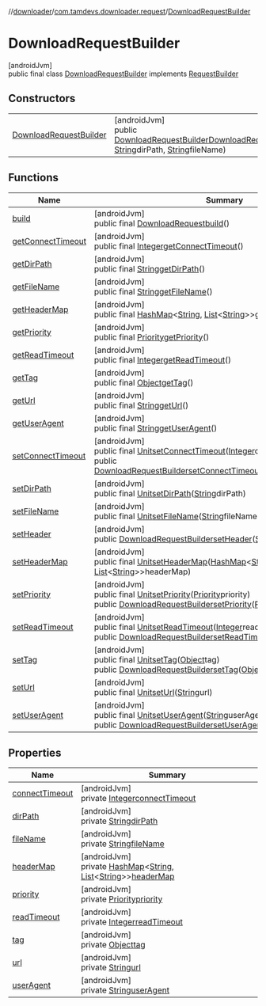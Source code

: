 //[downloader](../../../index.md)/[com.tamdevs.downloader.request](../index.md)/[DownloadRequestBuilder](index.md)

# DownloadRequestBuilder

[androidJvm]\
public final class [DownloadRequestBuilder](index.md) implements [RequestBuilder](../-request-builder/index.md)

## Constructors

| | |
|---|---|
| [DownloadRequestBuilder](-download-request-builder.md) | [androidJvm]<br>public [DownloadRequestBuilder](index.md)[DownloadRequestBuilder](-download-request-builder.md)([String](https://developer.android.com/reference/kotlin/java/lang/String.html)url, [String](https://developer.android.com/reference/kotlin/java/lang/String.html)dirPath, [String](https://developer.android.com/reference/kotlin/java/lang/String.html)fileName) |

## Functions

| Name | Summary |
|---|---|
| [build](build.md) | [androidJvm]<br>public final [DownloadRequest](../-download-request/index.md)[build](build.md)() |
| [getConnectTimeout](get-connect-timeout.md) | [androidJvm]<br>public final [Integer](https://developer.android.com/reference/kotlin/java/lang/Integer.html)[getConnectTimeout](get-connect-timeout.md)() |
| [getDirPath](get-dir-path.md) | [androidJvm]<br>public final [String](https://developer.android.com/reference/kotlin/java/lang/String.html)[getDirPath](get-dir-path.md)() |
| [getFileName](get-file-name.md) | [androidJvm]<br>public final [String](https://developer.android.com/reference/kotlin/java/lang/String.html)[getFileName](get-file-name.md)() |
| [getHeaderMap](get-header-map.md) | [androidJvm]<br>public final [HashMap](https://developer.android.com/reference/kotlin/java/util/HashMap.html)&lt;[String](https://developer.android.com/reference/kotlin/java/lang/String.html), [List](https://developer.android.com/reference/kotlin/java/util/List.html)&lt;[String](https://developer.android.com/reference/kotlin/java/lang/String.html)&gt;&gt;[getHeaderMap](get-header-map.md)() |
| [getPriority](get-priority.md) | [androidJvm]<br>public final [Priority](../../com.tamdevs.downloader/-priority/index.md)[getPriority](get-priority.md)() |
| [getReadTimeout](get-read-timeout.md) | [androidJvm]<br>public final [Integer](https://developer.android.com/reference/kotlin/java/lang/Integer.html)[getReadTimeout](get-read-timeout.md)() |
| [getTag](get-tag.md) | [androidJvm]<br>public final [Object](https://developer.android.com/reference/kotlin/java/lang/Object.html)[getTag](get-tag.md)() |
| [getUrl](get-url.md) | [androidJvm]<br>public final [String](https://developer.android.com/reference/kotlin/java/lang/String.html)[getUrl](get-url.md)() |
| [getUserAgent](get-user-agent.md) | [androidJvm]<br>public final [String](https://developer.android.com/reference/kotlin/java/lang/String.html)[getUserAgent](get-user-agent.md)() |
| [setConnectTimeout](set-connect-timeout.md) | [androidJvm]<br>public final [Unit](https://kotlinlang.org/api/latest/jvm/stdlib/kotlin/-unit/index.html)[setConnectTimeout](set-connect-timeout.md)([Integer](https://developer.android.com/reference/kotlin/java/lang/Integer.html)connectTimeout)<br>public [DownloadRequestBuilder](index.md)[setConnectTimeout](set-connect-timeout.md)([Integer](https://developer.android.com/reference/kotlin/java/lang/Integer.html)connectTimeout) |
| [setDirPath](set-dir-path.md) | [androidJvm]<br>public final [Unit](https://kotlinlang.org/api/latest/jvm/stdlib/kotlin/-unit/index.html)[setDirPath](set-dir-path.md)([String](https://developer.android.com/reference/kotlin/java/lang/String.html)dirPath) |
| [setFileName](set-file-name.md) | [androidJvm]<br>public final [Unit](https://kotlinlang.org/api/latest/jvm/stdlib/kotlin/-unit/index.html)[setFileName](set-file-name.md)([String](https://developer.android.com/reference/kotlin/java/lang/String.html)fileName) |
| [setHeader](set-header.md) | [androidJvm]<br>public [DownloadRequestBuilder](index.md)[setHeader](set-header.md)([String](https://developer.android.com/reference/kotlin/java/lang/String.html)name, [String](https://developer.android.com/reference/kotlin/java/lang/String.html)value) |
| [setHeaderMap](set-header-map.md) | [androidJvm]<br>public final [Unit](https://kotlinlang.org/api/latest/jvm/stdlib/kotlin/-unit/index.html)[setHeaderMap](set-header-map.md)([HashMap](https://developer.android.com/reference/kotlin/java/util/HashMap.html)&lt;[String](https://developer.android.com/reference/kotlin/java/lang/String.html), [List](https://developer.android.com/reference/kotlin/java/util/List.html)&lt;[String](https://developer.android.com/reference/kotlin/java/lang/String.html)&gt;&gt;headerMap) |
| [setPriority](set-priority.md) | [androidJvm]<br>public final [Unit](https://kotlinlang.org/api/latest/jvm/stdlib/kotlin/-unit/index.html)[setPriority](set-priority.md)([Priority](../../com.tamdevs.downloader/-priority/index.md)priority)<br>public [DownloadRequestBuilder](index.md)[setPriority](set-priority.md)([Priority](../../com.tamdevs.downloader/-priority/index.md)priority) |
| [setReadTimeout](set-read-timeout.md) | [androidJvm]<br>public final [Unit](https://kotlinlang.org/api/latest/jvm/stdlib/kotlin/-unit/index.html)[setReadTimeout](set-read-timeout.md)([Integer](https://developer.android.com/reference/kotlin/java/lang/Integer.html)readTimeout)<br>public [DownloadRequestBuilder](index.md)[setReadTimeout](set-read-timeout.md)([Integer](https://developer.android.com/reference/kotlin/java/lang/Integer.html)readTimeout) |
| [setTag](set-tag.md) | [androidJvm]<br>public final [Unit](https://kotlinlang.org/api/latest/jvm/stdlib/kotlin/-unit/index.html)[setTag](set-tag.md)([Object](https://developer.android.com/reference/kotlin/java/lang/Object.html)tag)<br>public [DownloadRequestBuilder](index.md)[setTag](set-tag.md)([Object](https://developer.android.com/reference/kotlin/java/lang/Object.html)tag) |
| [setUrl](set-url.md) | [androidJvm]<br>public final [Unit](https://kotlinlang.org/api/latest/jvm/stdlib/kotlin/-unit/index.html)[setUrl](set-url.md)([String](https://developer.android.com/reference/kotlin/java/lang/String.html)url) |
| [setUserAgent](set-user-agent.md) | [androidJvm]<br>public final [Unit](https://kotlinlang.org/api/latest/jvm/stdlib/kotlin/-unit/index.html)[setUserAgent](set-user-agent.md)([String](https://developer.android.com/reference/kotlin/java/lang/String.html)userAgent)<br>public [DownloadRequestBuilder](index.md)[setUserAgent](set-user-agent.md)([String](https://developer.android.com/reference/kotlin/java/lang/String.html)userAgent) |

## Properties

| Name | Summary |
|---|---|
| [connectTimeout](index.md#-1869358297%2FProperties%2F1725225430) | [androidJvm]<br>private [Integer](https://developer.android.com/reference/kotlin/java/lang/Integer.html)[connectTimeout](index.md#-1869358297%2FProperties%2F1725225430) |
| [dirPath](index.md#934062122%2FProperties%2F1725225430) | [androidJvm]<br>private [String](https://developer.android.com/reference/kotlin/java/lang/String.html)[dirPath](index.md#934062122%2FProperties%2F1725225430) |
| [fileName](index.md#-1142315817%2FProperties%2F1725225430) | [androidJvm]<br>private [String](https://developer.android.com/reference/kotlin/java/lang/String.html)[fileName](index.md#-1142315817%2FProperties%2F1725225430) |
| [headerMap](index.md#2070650317%2FProperties%2F1725225430) | [androidJvm]<br>private [HashMap](https://developer.android.com/reference/kotlin/java/util/HashMap.html)&lt;[String](https://developer.android.com/reference/kotlin/java/lang/String.html), [List](https://developer.android.com/reference/kotlin/java/util/List.html)&lt;[String](https://developer.android.com/reference/kotlin/java/lang/String.html)&gt;&gt;[headerMap](index.md#2070650317%2FProperties%2F1725225430) |
| [priority](index.md#1141106682%2FProperties%2F1725225430) | [androidJvm]<br>private [Priority](../../com.tamdevs.downloader/-priority/index.md)[priority](index.md#1141106682%2FProperties%2F1725225430) |
| [readTimeout](index.md#-67856847%2FProperties%2F1725225430) | [androidJvm]<br>private [Integer](https://developer.android.com/reference/kotlin/java/lang/Integer.html)[readTimeout](index.md#-67856847%2FProperties%2F1725225430) |
| [tag](index.md#323407714%2FProperties%2F1725225430) | [androidJvm]<br>private [Object](https://developer.android.com/reference/kotlin/java/lang/Object.html)[tag](index.md#323407714%2FProperties%2F1725225430) |
| [url](index.md#-608660691%2FProperties%2F1725225430) | [androidJvm]<br>private [String](https://developer.android.com/reference/kotlin/java/lang/String.html)[url](index.md#-608660691%2FProperties%2F1725225430) |
| [userAgent](index.md#1656074690%2FProperties%2F1725225430) | [androidJvm]<br>private [String](https://developer.android.com/reference/kotlin/java/lang/String.html)[userAgent](index.md#1656074690%2FProperties%2F1725225430) |
